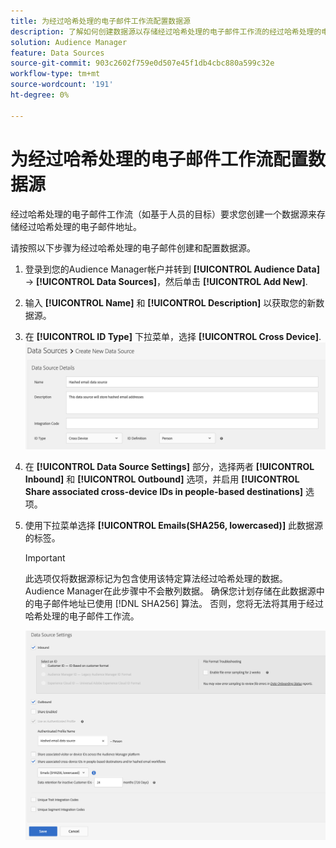 ```yaml
---
title: 为经过哈希处理的电子邮件工作流配置数据源
description: 了解如何创建数据源以存储经过哈希处理的电子邮件工作流的经过哈希处理的电子邮件。
solution: Audience Manager
feature: Data Sources
source-git-commit: 903c2602f759e0d507e45f1db4cbc880a599c32e
workflow-type: tm+mt
source-wordcount: '191'
ht-degree: 0%

---
```



# 为经过哈希处理的电子邮件工作流配置数据源

经过哈希处理的电子邮件工作流（如基于人员的目标）要求您创建一个数据源来存储经过哈希处理的电子邮件地址。

请按照以下步骤为经过哈希处理的电子邮件创建和配置数据源。

1. 登录到您的Audience Manager帐户并转到 **[!UICONTROL Audience Data]** -> **[!UICONTROL Data Sources]**，然后单击 **[!UICONTROL Add New]**.
1. 输入 **[!UICONTROL Name]** 和 **[!UICONTROL Description]** 以获取您的新数据源。
1. 在 **[!UICONTROL ID Type]** 下拉菜单，选择 **[!UICONTROL Cross Device]**.
   ![显示“数据源详细信息”部分的Audience ManagerUI图像。](../features/assets/create-hashed-email-data-source.png)
1. 在 **[!UICONTROL Data Source Settings]** 部分，选择两者 **[!UICONTROL Inbound]** 和 **[!UICONTROL Outbound]** 选项，并启用 **[!UICONTROL Share associated cross-device IDs in people-based destinations]** 选项。
1. 使用下拉菜单选择 **[!UICONTROL Emails(SHA256, lowercased)]** 此数据源的标签。

   >[!IMPORTANT]
   >
   >此选项仅将数据源标记为包含使用该特定算法经过哈希处理的数据。 Audience Manager在此步骤中不会散列数据。 确保您计划存储在此数据源中的电子邮件地址已使用 [!DNL SHA256] 算法。 否则，您将无法将其用于经过哈希处理的电子邮件工作流。

   ![显示数据源设置部分的Audience ManagerUI图像。](../features/assets/data-source-settings.png)

